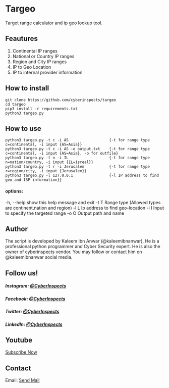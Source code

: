 # Targeo
Target range calculator and ip geo lookup tool.


## Feautures
1. Continental IP ranges
2. National or Country IP ranges
3. Region and City IP ranges
4. IP to Geo Location
5. IP to internal provider information

## How to install
```
git clone https://github.com/cyberinspects/targeo
cd targeo
pip3 install -r requirements.txt
python3 targeo.py
```
## How to use
```
python3 targeo.py -t c -i AS                  {-t for range type c=continental, -i input {AS=Asia}}
python3 targeo.py -t c -i AS -o output.txt    {-t for range type c=continental, -i input {AS=Asia}, -o for outfile}
python3 targeo.py -t n -i IL                  {-t for range type n=nation/country, -i input {IL=isreal}}
python3 targeo.py -t r -i Jerusalem           {-t for range type r=region/city, -i input {Jerusalem}}
python3 targeo.py -l 127.0.0.1                {-l IP address to find geo and ISP information}}

```
#### options:
  -h, --help  show this help message and exit
  -t T        Range type (Allowed types are continent,nation and region)
  -l L        Ip address to find geo-location
  -i I        Input to specify the targeted range
  -o O        Output path and name

## Author
The script is developed by Kaleem Ibn Anwar (@kaleemibnanwar), He is a professional python programmer and Cyber Security expert. He is also the owner of cyberinspects vendor. You may follow or contact him on @kaleemibnanwar social media.
## Follow us!

##### Instagram: [@CyberInspects](https://instagram.com/cyberinspects)

##### Facebook: [@CyberInspects](https://facebook.com/cyberinspects)

##### Twitter: [@CyberInspects](https://twitter.com/cyberinspects)

##### LinkedIn: [@CyberInspects](https://linkedin.com/company/cyberinspects)

## Youtube
[Subscribe Now](https://youtube.com/c/CyberInspects) 

## Contact
Email: [Send Mail](mailto:cyberinspects@Gmail.Com)
